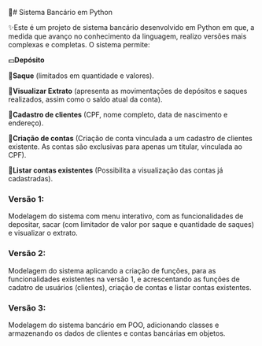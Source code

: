 🏧# Sistema Bancário em Python

✨Este é um projeto de sistema bancário desenvolvido em Python em que, a medida que avanço no conhecimento da linguagem, realizo versões mais complexas e completas.
O sistema permite:

💵**Depósito**

💸**Saque** (limitados em quantidade e valores).

🧾**Visualizar Extrato** (apresenta as movimentações de depósitos e saques realizados, assim como o saldo atual da conta).

🪪**Cadastro de clientes** (CPF, nome completo, data de nascimento e endereço).

📜**Criação de contas** (Criação de conta vinculada a um cadastro de clientes existente. As contas são exclusivas para apenas um titular, vinculada ao CPF).

📑**Listar contas existentes** (Possibilita a visualização das contas já cadastradas).



### Versão 1:
Modelagem do sistema com menu interativo, com as funcionalidades de depositar, sacar (com limitador de valor por saque e quantidade de saques) e visualizar o extrato.


### Versão 2:
Modelagem do sistema aplicando a criação de funções, para as funcionalidades existentes na versão 1, e acrescentando as funções de cadatro de usuários (clientes), criação de contas e listar contas existentes.


### Versão 3:
Modelagem do sistema bancário em POO, adicionando classes e armazenando os dados de clientes e contas bancárias em objetos.




